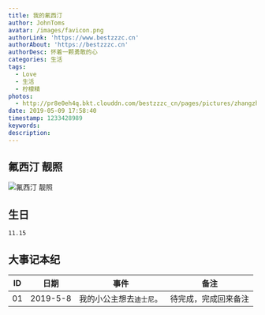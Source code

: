 ```yaml
---
title: 我的氟西汀
author: JohnToms
avatar: /images/favicon.png
authorLink: 'https://www.bestzzzc.cn'
authorAbout: 'https://bestzzzc.cn'
authorDesc: 怀着一颗勇敢的心
categories: 生活
tags:
  - Love
  - 生活
  - 柠檬精
photos:
  - http://pr8e0eh4q.bkt.clouddn.com/bestzzzc_cn/pages/pictures/zhangzhenzhen.JPEG
date: 2019-05-09 17:58:40
timestamp: 1233428989
keywords:
description:
---
```


## 氟西汀 靓照
![氟西汀 靓照](http://pr8e0eh4q.bkt.clouddn.com/bestzzzc_cn/pages/pictures/zhangzhenzhen.JPEG)
## 生日
```
11.15
```

## 大事记本纪
|ID|日期|事件|备注|
|:---:|:---:|:---:|:---:|
|01|2019-5-8|我的小公主想去`迪士尼`。|待完成，完成回来备注|